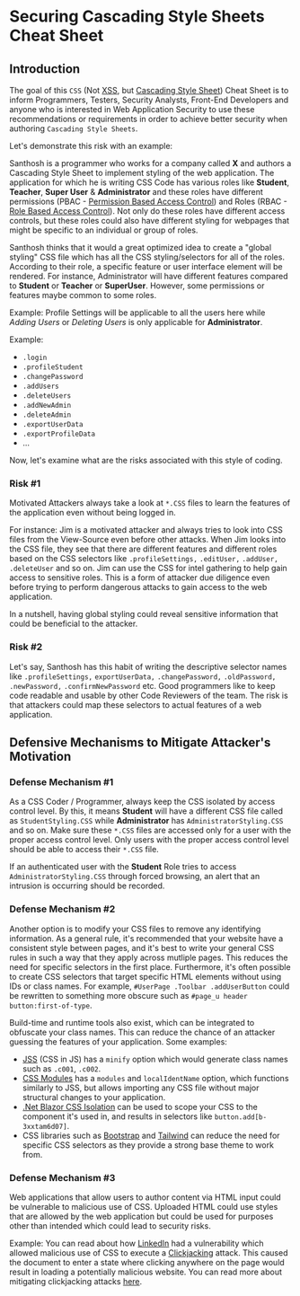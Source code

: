 # Securing Cascading Style Sheets Cheat Sheet

## Introduction

The goal of this `CSS` (Not [XSS](Cross_Site_Scripting_Prevention_Cheat_Sheet.md), but [Cascading Style Sheet](https://www.w3schools.com/css/css_intro.asp)) Cheat Sheet is to inform Programmers, Testers, Security Analysts, Front-End Developers and anyone who is interested in Web Application Security to use these recommendations or requirements in order to achieve better security when authoring `Cascading Style Sheets`.

Let's demonstrate this risk with an example:

Santhosh is a programmer who works for a company called **X** and authors a Cascading Style Sheet to implement styling of the web application. The application for which he is writing CSS Code has various roles like **Student**, **Teacher**, **Super User** & **Administrator** and these roles have different permissions (PBAC - [Permission Based Access Control](Access_Control_Cheat_Sheet.md)) and Roles (RBAC - [Role Based Access Control](Access_Control_Cheat_Sheet.md)). Not only do these roles have different access controls, but these roles could also have different styling for webpages that might be specific to an individual or group of roles.

Santhosh thinks that it would a great optimized idea to create a "global styling" CSS file which has all the CSS styling/selectors for all of the roles. According to their role, a specific feature or user interface element will be rendered. For instance, Administrator will have different features compared to **Student** or **Teacher** or **SuperUser**. However, some permissions or features maybe common to some roles.

Example: Profile Settings will be applicable to all the users here while *Adding Users* or *Deleting Users* is only applicable for **Administrator**.

Example:

- `.login`
- `.profileStudent`
- `.changePassword`
- `.addUsers`
- `.deleteUsers`
- `.addNewAdmin`
- `.deleteAdmin`
- `.exportUserData`
- `.exportProfileData`
- ...

Now, let's examine what are the risks associated with this style of coding.

### Risk \#1

Motivated Attackers always take a look at `*.CSS` files to learn the features of the application even without being logged in.

For instance: Jim is a motivated attacker and always tries to look into CSS files from the View-Source even before other attacks. When Jim looks into the CSS file, they see that there are different features and different roles based on the CSS selectors like `.profileSettings,` `.editUser,` `.addUser,` `.deleteUser` and so on. Jim can use the CSS for intel gathering to help gain access to sensitive roles. This is a form of attacker due diligence even before trying to perform dangerous attacks to gain access to the web application.

In a nutshell, having global styling could reveal sensitive information that could be beneficial to the attacker.

### Risk \#2

Let's say, Santhosh has this habit of writing the descriptive selector names like `.profileSettings,` `exportUserData,` `.changePassword,` `.oldPassword,` `.newPassword,` `.confirmNewPassword` etc. Good programmers like to keep code readable and usable by other Code Reviewers of the team. The risk is that attackers could map these selectors to actual features of a web application.

## Defensive Mechanisms to Mitigate Attacker's Motivation

### Defense Mechanism \#1

As a CSS Coder / Programmer, always keep the CSS isolated by access control level. By this, it means **Student** will have a different CSS file called as `StudentStyling.CSS` while **Administrator** has `AdministratorStyling.CSS` and so on. Make sure these `*.CSS` files are accessed only for a user with the proper access control level. Only users with the proper access control level should be able to access their `*.CSS` file.

If an authenticated user with the **Student** Role tries to access `AdministratorStyling.CSS` through forced browsing, an alert that an intrusion is occurring should be recorded.

### Defense Mechanism \#2

Another option is to modify your CSS files to remove any identifying information. As a general rule, it's recommended that your website have a consistent style between pages, and it's best to write your general CSS rules in such a way that they apply across mutliple pages. This reduces the need for specific selectors in the first place. Furthermore, it's often possible to create CSS selectors that target specific HTML elements without using IDs or class names. For example, `#UserPage .Toolbar .addUserButton` could be rewritten to something more obscure such as `#page_u header button:first-of-type`.

Build-time and runtime tools also exist, which can be integrated to obfuscate your class names. This can reduce the chance of an attacker guessing the features of your application. Some examples:

- [JSS](https://cssinjs.org) (CSS in JS) has a `minify` option which would generate class names such as `.c001`, `.c002`.
- [CSS Modules](https://github.com/css-modules/css-modules) has a `modules` and `localIdentName` option, which functions similarly to JSS, but allows importing any CSS file without major structural changes to your application.
- [.Net Blazor CSS Isolation](https://learn.microsoft.com/en-us/aspnet/core/blazor/components/css-isolation) can be used to scope your CSS to the component it's used in, and results in selectors like `button.add[b-3xxtam6d07]`.
- CSS libraries such as [Bootstrap](https://getbootstrap.com) and [Tailwind](https://tailwindcss.com) can reduce the need for specific CSS selectors as they provide a strong base theme to work from.

### Defense Mechanism \#3

Web applications that allow users to author content via HTML input could be vulnerable to malicious use of CSS. Uploaded HTML could use styles that are allowed by the web application but could be used for purposes other than intended which could lead to security risks.

Example: You can read about how [LinkedIn](https://www.scmagazine.com/news/vulnerability-management/style-sheet-vulnerability-allowed-attacker-to-hijack-linkedin-pages) had a vulnerability which allowed malicious use of CSS to execute a [Clickjacking](https://owasp.org/www-community/attacks/Clickjacking) attack. This caused the document to enter a state where clicking anywhere on the page would result in loading a potentially malicious website. You can read more about mitigating clickjacking attacks [here](Clickjacking_Defense_Cheat_Sheet.md).
